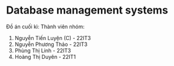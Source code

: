 # Database management systems 
Đồ án cuối kì: 
Thành viên nhóm:
1. Nguyễn Tiến Luyện (C) - 22IT3
2. Nguyễn Phương Thảo    - 22IT3
3. Phùng Thị Linh        - 22IT3
4. Hoàng Thị Duyên       - 22IT1
